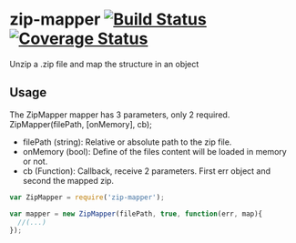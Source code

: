 # zip-mapper [![Build Status](https://travis-ci.org/ManRueda/zip-mapper.svg)](https://travis-ci.org/ManRueda/zip-mapper) [![Coverage Status](https://coveralls.io/repos/ManRueda/zip-mapper/badge.svg?branch=master&service=github)](https://coveralls.io/github/ManRueda/zip-mapper?branch=master)
Unzip a .zip file and map the structure in an object

## Usage
The ZipMapper mapper has 3 parameters, only 2 required.
ZipMapper(filePath, [onMemory], cb);
* filePath (string): Relative or absolute path to the zip file.
* onMemory (bool): Define of the files content will be loaded in memory or not.
* cb (Function): Callback, receive 2 parameters. First err object and second the mapped zip.

```javascript
var ZipMapper = require('zip-mapper');

var mapper = new ZipMapper(filePath, true, function(err, map){
  //(...)
});
```
